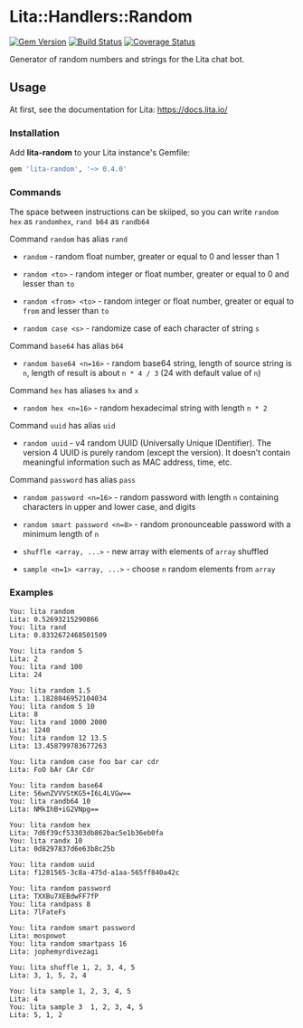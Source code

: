 Lita::Handlers::Random
======================

[![Gem Version](https://badge.fury.io/rb/lita-random.svg)](http://badge.fury.io/rb/lita-random)
[![Build Status](https://travis-ci.org/braiden-vasco/lita-random.svg)](https://travis-ci.org/braiden-vasco/lita-random)
[![Coverage Status](https://coveralls.io/repos/braiden-vasco/lita-random/badge.svg)](https://coveralls.io/r/braiden-vasco/lita-random)

Generator of random numbers and strings for the Lita chat bot.

Usage
-----

At first, see the documentation for Lita: https://docs.lita.io/

### Installation

Add **lita-random** to your Lita instance's Gemfile:

```ruby
gem 'lita-random', '~> 0.4.0'
```

### Commands

The space between instructions can be skiiped, so you can write
`random hex` as `randomhex`, `rand b64` as `randb64`

Command `random` has alias `rand`

* `random` -
  random float number, greater or equal to 0 and lesser than 1

* `random <to>` -
  random integer or float number, greater or equal to 0 and lesser than `to`

* `random <from> <to>` -
  random integer or float number, greater or equal to `from` and lesser than `to`

* `random case <s>` -
  randomize case of each character of string `s`

Command `base64` has alias `b64`

* `random base64 <n=16>` -
  random base64 string, length of source string is `n`,
  length of result is about `n * 4 / 3` (24 with default value of `n`)

Command `hex` has aliases `hx` and `x`

* `random hex <n=16>` -
  random hexadecimal string with length `n * 2`

Command `uuid` has alias `uid`

* `random uuid` -
  v4 random UUID (Universally Unique IDentifier). The version 4 UUID
  is purely random (except the version). It doesn’t contain
  meaningful information such as MAC address, time, etc.

Command `password` has alias `pass`

* `random password <n=16>` -
  random password with length `n` containing characters
  in upper and lower case, and digits

* `random smart password <n=8>` -
  random pronounceable password with a minimum length of `n`

* `shuffle <array, ...>` -
  new array with elements of `array` shuffled

* `sample <n=1> <array, ...>` -
  choose `n` random elements from `array`

### Examples

```
You: lita random
Lita: 0.52693215290866
You: lita rand
Lita: 0.8332672468501509

You: lita random 5
Lita: 2
You: lita rand 100
Lita: 24

You: lita random 1.5
Lita: 1.1828046952104034
You: lita random 5 10
Lita: 8
You: lita rand 1000 2000
Lita: 1240
You: lita random 12 13.5
Lita: 13.458799783677263

You: lita random case foo bar car cdr
Lita: FoO bAr CAr Cdr

You: lita random base64
Lite: 56wnZVVVStKG5+I6L4LVGw==
You: lita randb64 10
Lita: NMkIhB+iG2VNpg==

You: lita random hex
Lita: 7d6f39cf53303db862bac5e1b36eb0fa
You: lita randx 10
Lita: 0d8297837d6e63b8c25b

You: lita random uuid
Lita: f1281565-3c8a-475d-a1aa-565ff840a42c

You: lita random password
Lita: TXXBu7XEBdwFF7fP
You: lita randpass 8
Lita: 7lFateFs

You: lita random smart password
Lita: mospowot
You: lita random smartpass 16
Lita: jophemyrdivezagi

You: lita shuffle 1, 2, 3, 4, 5
Lita: 3, 1, 5, 2, 4

You: lita sample 1, 2, 3, 4, 5
Lita: 4
You: lita sample 3  1, 2, 3, 4, 5
Lita: 5, 1, 2
```
